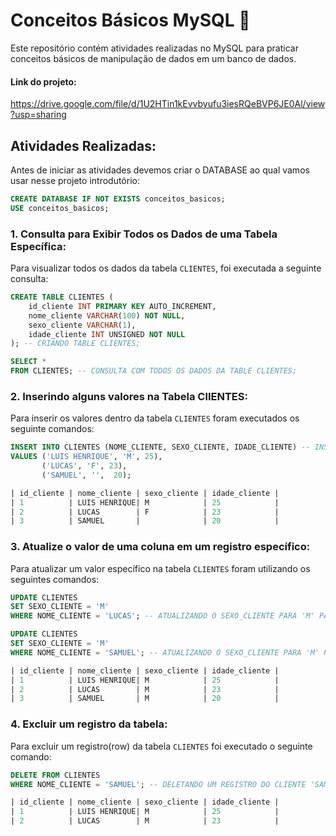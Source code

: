 # Conceitos Básicos MySQL 🐬

Este repositório contém atividades realizadas no MySQL para praticar conceitos básicos de manipulação de dados em um banco de dados.
#### Link do projeto: 
https://drive.google.com/file/d/1U2HTin1kEvvbyufu3iesRQeBVP6JE0Al/view?usp=sharing

## Atividades Realizadas:

Antes de iniciar as atividades devemos criar o DATABASE ao qual vamos usar nesse projeto introdutório:

```sql
CREATE DATABASE IF NOT EXISTS conceitos_basicos;
USE conceitos_basicos;
```

### 1. Consulta para Exibir Todos os Dados de uma Tabela Específica:

Para visualizar todos os dados da tabela `CLIENTES`, foi executada a seguinte consulta:

```sql
CREATE TABLE CLIENTES (
	id_cliente INT PRIMARY KEY AUTO_INCREMENT,
    nome_cliente VARCHAR(100) NOT NULL,
    sexo_cliente VARCHAR(1),
    idade_cliente INT UNSIGNED NOT NULL 
); -- CRIANDO TABLE CLIENTES;

SELECT * 
FROM CLIENTES; -- CONSULTA COM TODOS OS DADOS DA TABLE CLIENTES;
```



### 2. Inserindo alguns valores na Tabela ClIENTES:

Para inserir os valores dentro da tabela `CLIENTES` foram executados os seguinte comandos:

```sql
INSERT INTO CLIENTES (NOME_CLIENTE, SEXO_CLIENTE, IDADE_CLIENTE) -- INSERINDO VALORES TABLE CLIENTES;
VALUES ('LUIS HENRIQUE', 'M', 25),
	   ('LUCAS', 'F', 23),
	   ('SAMUEL', '',  20);

| id_cliente | nome_cliente | sexo_cliente | idade_cliente |
| 1          | LUIS HENRIQUE| M            | 25            |
| 2          | LUCAS        | F            | 23            |
| 3          | SAMUEL       |              | 20            |
```

### 3. Atualize o valor de uma coluna em um registro específico:

Para atualizar um valor específico na tabela `CLIENTES` foram utilizando os seguintes comandos:

```sql
UPDATE CLIENTES
SET SEXO_CLIENTE = 'M'
WHERE NOME_CLIENTE = 'LUCAS'; -- ATUALIZANDO O SEXO_CLIENTE PARA 'M' PARA O CLIENTE 'LUCAS';

UPDATE CLIENTES
SET SEXO_CLIENTE = 'M'
WHERE NOME_CLIENTE = 'SAMUEL'; -- ATUALIZANDO O SEXO_CLIENTE PARA 'M' PARA O CLIENTE 'SAMUEL';

| id_cliente | nome_cliente | sexo_cliente | idade_cliente |
| 1          | LUIS HENRIQUE| M            | 25            |
| 2          | LUCAS        | M            | 23            |
| 3          | SAMUEL       | M            | 20            |
```

### 4. Excluir um registro da tabela:

Para excluir um registro(row) da tabela `CLIENTES` foi executado o seguinte comando:

```sql
DELETE FROM CLIENTES
WHERE NOME_CLIENTE = 'SAMUEL'; -- DELETANDO UM REGISTRO DO CLIENTE 'SAMUEL' DA TABLE 'CLIENTES';

| id_cliente | nome_cliente | sexo_cliente | idade_cliente |
| 1          | LUIS HENRIQUE| M            | 25            |
| 2          | LUCAS        | M            | 23            |
```
